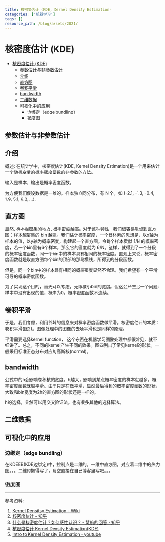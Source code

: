 ```yaml
---
title: 核密度估计 (KDE, Kernel Density Estimation)
categories: ['机器学习']
tags: []
resource_path: /blog/assets/2021/
---
```


<script type="text/javascript" async src="https://cdn.mathjax.org/mathjax/latest/MathJax.js?config=TeX-MML-AM_CHTML"> </script>

# 核密度估计 (KDE)

- [核密度估计 (KDE)](#核密度估计-kde)
  - [参数估计与非参数估计](#参数估计与非参数估计)
  - [介绍](#介绍)
  - [直方图](#直方图)
  - [卷积平滑](#卷积平滑)
  - [bandwidth](#bandwidth)
  - [二维数据](#二维数据)
  - [可视化中的应用](#可视化中的应用)
    - [边绑定（edge bundling）](#边绑定edge-bundling)
    - [密度图](#密度图)

## 参数估计与非参数估计

## 介绍

概述: 在统计学中，核密度估计(KDE, Kernel Density Estimation)是一个用来估计一个随机变量的概率密度函数的非参数的方法。

输入是样本，输出是概率密度函数。

为方便我们假设数据是一维的。样本独立同分布，有 N 个，如 (-2.1, -1.3, -0.4, 1.9, 5.1, 6.2, ...)。

## 直方图

显然, 样本越密集的地方, 概率密度越高。对于这种特性，我们很容易联想到直方图：样本越密集的 bin 越高。我们估计概率密度，一个很朴素的思想是，以x轴为样本的值，以y轴为概率密度，构建起一个直方图。令每个样本贡献 1/N 的概率密度，若一个bin里有6个样本，那么它的高度就为 6/N。这样，就得到了一个分段的概率密度函数，同一个bin中的样本具有相同的概率密度。直观上来说，概率密度函数就是取直方图每个bin的顶部的那段横线，所得到的分段函数。


但是，同一个bin中的样本具有相同的概率密度显然不合理。我们希望有一个平滑可导的概率密度函数。

为了实现这个目的，首先可以考虑，无限减小bin的宽度。但这会产生另一个问题: 样本中没有出现的值，概率为0，概率密度函数不连续。

## 卷积平滑

于是，我们考虑，利用邻域的信息来对概率密度函数做平滑。核密度估计的本质：卷积平滑(图2)。图像处理中的图像的去噪平滑也是同样的原理。

平滑需要选择kernel function， 这个东西在机器学习图像处理中都很常见，就不细讲了。总之，不同的kernel产生不同的效果。图四列出了常见kernel的形状。一般采用标准正态分布对应的高斯核(normal)。

## bandwidth

公式中的h会影响卷积核的宽度。h越大，影响到某点概率密度的样本就越多，概率密度函数就越平滑。由于只是在做平滑，显然最后得到的概率密度函数的形状，大致和bin宽度为2h的直方图的形状还是一样的。

h的选择，显然可以用交叉验证法。也有很多其他的选择算法。

## 二维数据

## 可视化中的应用

### 边绑定（edge bundling）

在KDEEB(KDE边绑定)中，控制点是二维的。一维中直方图，对应着二维中的热力图。。。二维的懒得写了，用空直接在自己博客里写吧。。。

### 密度图

---

参考资料:

1. [Kernel Densitsy Estimation - Wiki](https://en.wikipedia.org/wiki/Kernel_density_estimation)
2. [核密度估计 - 知乎](https://zhuanlan.zhihu.com/p/39962383)
3. [什么是核密度估计？如何感性认识？ - 慧航的回答 - 知乎](https://www.zhihu.com/question/27301358/answer/105267357)
4. [核密度估计 Kernel Density Estimation(KDE)](https://blog.csdn.net/unixtch/article/details/78556499/?)
5. [Intro to Kernel Density Estimation - youtube](https://www.youtube.com/watch?v=x5zLaWT5KPs&t=368s)